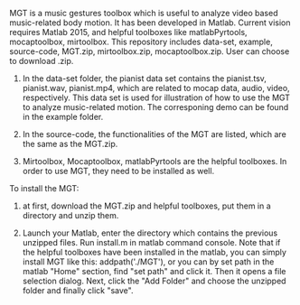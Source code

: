 
MGT is a music gestures toolbox which is useful to analyze video based music-related body motion. It has been developed in Matlab. Current vision requires Matlab 2015, and helpful toolboxes like matlabPyrtools, mocaptoolbox, mirtoolbox. 
This  repository includes data-set, example, source-code, MGT.zip, mirtoolbox.zip, mocaptoolbox.zip. User can choose to download .zip. 

1. In the data-set folder, the pianist data set contains the pianist.tsv, pianist.wav, pianist.mp4, which are related to mocap data, audio, video, respectively. This data set is used for illustration of how to use the MGT to analyze music-related motion. The corresponing demo can be found in the example folder. 

2. In the source-code, the functionalities of the MGT are listed, which are the same as the MGT.zip.

3. Mirtoolbox, Mocaptoolbox, matlabPyrtools are the helpful toolboxes. In order to use MGT, they need to be installed as well.

To install the MGT:

1. at first, download the MGT.zip and helpful toolboxes, put them in a directory and unzip them.

2. Launch your Matlab, enter the directory which contains the previous unzipped files. Run install.m in matlab command console. Note that if the helpful toolboxes have been installed in the matlab, you can simply install MGT like this: addpath('./MGT'), or you can by set path in the matlab "Home" section, find "set path" and click it. Then it opens a file selection dialog. Next, click the "Add Folder" and choose the unzipped folder and finally click "save". 

